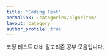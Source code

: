 ```yaml
---
title: "Coding Test"
permalink: /categories/algorithm/
layout: category
author_profile: true
---
```


코딩 테스트 대비 알고리즘 공부 모음입니다.
